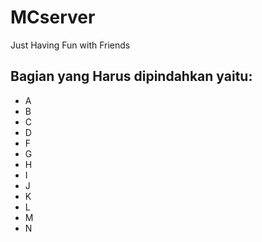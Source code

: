 # MCserver
Just Having Fun with Friends

## Bagian yang Harus dipindahkan yaitu:
- A
- B
- C
- D
- F
- G
- H
- I
- J
- K
- L
- M
- N
